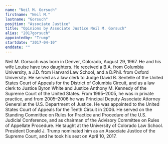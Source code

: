 ```yaml
---
name: "Neil M. Gorsuch"
firstname: "Neil M."
lastname: "Gorsuch"
position: "Associate Justice"
title: "Opinions by Associate Justice Neil M. Gorsuch"
alias: "2017gorsuch"
appointedby: "Trump"
startdate: "2017-04-10"
enddate: ""
---
```

Neil M. Gorsuch was born in Denver, Colorado, August 29, 1967. He and his wife Louise have two daughters. He received a B.A. from Columbia University, a J.D. from Harvard Law School, and a D.Phil. from Oxford University. He served as a law clerk to Judge David B. Sentelle of the United States Court of Appeals for the District of Columbia Circuit, and as a law clerk to Justice Byron White and Justice Anthony M. Kennedy of the Supreme Court of the United States. From 1995–2005, he was in private practice, and from 2005–2006 he was Principal Deputy Associate Attorney General at the U.S. Department of Justice. He was appointed to the United States Court of Appeals for the Tenth Circuit in 2006. He served on the Standing Committee on Rules for Practice and Procedure of the U.S. Judicial Conference, and as chairman of the Advisory Committee on Rules of Appellate Procedure. He taught at the University of Colorado Law School. President Donald J. Trump nominated him as an Associate Justice of the Supreme Court, and he took his seat on April 10, 2017.

